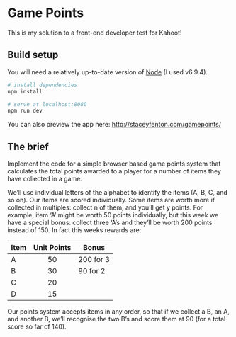 # Game Points

This is my solution to a front-end developer test for Kahoot!

## Build setup

You will need a relatively up-to-date version of [Node](https://nodejs.org/en/) (I used v6.9.4).

``` bash
# install dependencies
npm install

# serve at localhost:8080
npm run dev
```

You can also preview the app here: http://staceyfenton.com/gamepoints/

## The brief

Implement the code for a simple browser based game points system that calculates the total points awarded to a player for a number of items they have collected in a game. 

We’ll use individual letters of the alphabet to identify the items (A, B, C, and so on). Our items are scored individually. Some items are worth more if collected in multiples: collect n of them, and you’ll get y points. For example, item ‘A’ might be worth 50 points individually, but this week we have a special bonus: collect three ‘A’s and they’ll be worth 200 points instead of 150. In fact this weeks rewards are:

| Item   | Unit Points   | Bonus     |
| ------ |:-------------:| --------- |
| A      | 50            | 200 for 3 |
| B      | 30            | 90 for 2  |
| C      | 20            |           |
| D      | 15            |           |

Our points system accepts items in any order, so that if we collect a B, an A, and another B, we’ll recognise the two B’s and score them at 90 (for a total score so far of 140).